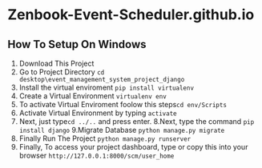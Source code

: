 # Zenbook-Event-Scheduler.github.io


## How To Setup On Windows
1. Download This Project 
2. Go to Project Directory `cd desktop\event_management_system_project_django`
3. Install the virtual enviroment `pip install virtualenv`
4. Create a Virtual Environment `virtualenv env`
5. To activate Virtual Enviroment foolow this steps`cd env/Scripts`
6. Activate Virtual Environment by typing  `activate`
7. Next, just type`cd ../..` and press enter.
8.Next, type the command `pip install django`
9.Migrate Database `python manage.py migrate`
10. Finally Run The Project `python manage.py runserver`
11. Finally, To access your project dashboard, type or copy this into your browser `http://127.0.0.1:8000/scm/user_home`
